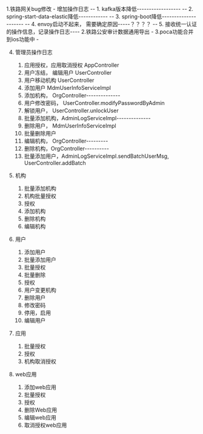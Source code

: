 1.铁路网关bug修改
	-	增加操作日志
	--  1. kafka版本降低------------------
	--  2. spring-start-data-elastic降低------------
	--  3. spring-boot降低---------------------
	--  4. envoy启动不起来， 需要确定原因-----？？？？
	--  5. 接收统一认证的操作信息，记录操作日志----
2.铁路公安审计数据通用导出
	- 
3.poca功能合并到ios功能中
	- 
	
4. 管理员操作日志
	1. 应用授权，应用取消授权 AppController
	2. 用户冻结， 编辑用户 UserController
	3. 用户移动机构 UserController
	4. 添加用户 MdmUserInfoServiceImpl
	5. 添加机构， OrgController--------------
	6. 用户修改密码， UserController.modifyPasswordByAdmin
	7. 解锁用户， UserController.unlockUser
	8. 批量添加机构，AdminLogServiceImpl--------------
	9. 删除用户， MdmUserInfoServiceImpl
	10. 批量删除用户
	11. 编辑机构， OrgController---------
	12. 删除机构，OrgController----------
	13. 批量添加用户，AdminLogServiceImpl.sendBatchUserMsg, UserController.addBatch

5. 机构
	1. 批量添加机构
	2. 机构批量授权
	3. 授权
	4. 添加机构
	5. 删除机构
	6. 编辑机构
6. 用户
	1. 添加用户
	2. 批量添加用户
	3. 批量授权
	4. 批量删除
	5. 授权
	6. 用户变更机构
	7. 删除用户
	8. 修改密码
	9. 停用，启用
	10. 编辑用户
7. 应用
	1. 批量授权
	2. 授权
	3. 机构取消授权
8. web应用
	1. 添加web应用
	2. 批量授权
	3. 授权
	4. 删除Web应用
	5. 编辑web应用
	6. 取消授权web应用